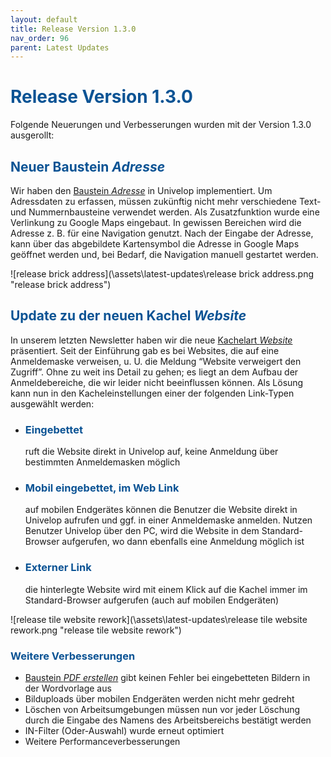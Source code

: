 ```yaml
---
layout: default
title: Release Version 1.3.0
nav_order: 96
parent: Latest Updates
---
```


# <span style="color:#0b5394">**Release Version 1.3.0**</span>

Folgende Neuerungen und Verbesserungen wurden mit der Version 1.3.0 ausgerollt:

## <span style="color:#0b5394">**Neuer Baustein _Adresse_**</span>

Wir haben den [Baustein _Adresse_](/docs/record-spec-settings/grand-childs-form/address) in Univelop implementiert. Um Adressdaten zu erfassen, müssen zukünftig nicht mehr verschiedene Text- und Nummernbausteine verwendet werden.
Als Zusatzfunktion wurde eine Verlinkung zu Google Maps eingebaut. In gewissen Bereichen wird die Adresse z. B. für eine Navigation genutzt. Nach der Eingabe der Adresse, kann über das abgebildete Kartensymbol die Adresse in Google Maps geöffnet werden und, bei Bedarf, die Navigation manuell gestartet werden.

![release brick address](\assets\latest-updates\release brick address.png "release brick address")

## <span style="color:#0b5394">**Update zu der neuen Kachel _Website_**</span>

In unserem letzten Newsletter haben wir die neue [Kachelart _Website_](/docs/software-structure.html#-kachel-website) präsentiert. Seit der Einführung gab es bei Websites, die auf eine Anmeldemaske verweisen, u. U. die Meldung “Website verweigert den Zugriff”. Ohne zu weit ins Detail zu gehen; es liegt an dem Aufbau der Anmeldebereiche, die wir leider nicht beeinflussen können. Als Lösung kann nun in den Kacheleinstellungen einer der folgenden Link-Typen ausgewählt werden:

-   ### <span style="color:#0b5394">Eingebettet</span>
    ruft die Website direkt in Univelop auf, keine Anmeldung über bestimmten Anmeldemasken möglich
-   ### <span style="color:#0b5394">Mobil eingebettet, im Web Link</span>
    auf mobilen Endgerätes können die Benutzer die Website direkt in Univelop aufrufen und ggf. in einer Anmeldemaske anmelden. Nutzen Benutzer Univelop über den PC, wird die Website in dem Standard-Browser aufgerufen, wo dann ebenfalls eine Anmeldung möglich ist
-   ### <span style="color:#0b5394">Externer Link</span>
    die hinterlegte Website wird mit einem Klick auf die Kachel immer im Standard-Browser aufgerufen (auch auf mobilen Endgeräten)

![release tile website rework](\assets\latest-updates\release tile website rework.png "release tile website rework")

### <span style="color:#0b5394">**Weitere Verbesserungen**</span>

-   [Baustein _PDF erstellen_](/docs/record-spec-settings/grand-child-expanded/create-pdf.html) gibt keinen Fehler bei eingebetteten Bildern in der Wordvorlage aus
-   Bilduploads über mobilen Endgeräten werden nicht mehr gedreht
-   Löschen von Arbeitsumgebungen müssen nun vor jeder Löschung durch die Eingabe des Namens des Arbeitsbereichs bestätigt werden
-   IN-Filter (Oder-Auswahl) wurde erneut optimiert
-   Weitere Performanceverbesserungen
